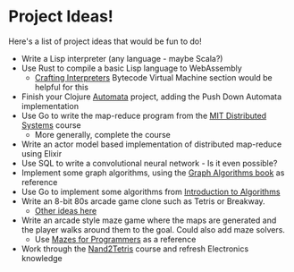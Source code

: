 # Project Ideas!

Here's a list of project ideas that would be fun to do!

* Write a Lisp interpreter (any language - maybe Scala?)
* Use Rust to compile a basic Lisp language to WebAssembly
  * [Crafting Interpreters](https://craftinginterpreters.com/a-bytecode-virtual-machine.html) Bytecode Virtual Machine section would be helpful for this
* Finish your Clojure [Automata](https://github.com/mjftw/automata) project, adding the Push Down Automata implementation
* Use Go to write the map-reduce program from the [MIT Distributed Systems](https://pdos.csail.mit.edu/6.824/) course
  * More generally, complete the course
* Write an actor model based implementation of distributed map-reduce using Elixir
* Use SQL to write a convolutional neural network - Is it even possible?
* Implement some graph algorithms, using the [Graph Algorithms book](https://neo4j.com/graph-algorithms-book/) as reference
* Use Go to implement some algorithms from [Introduction to Algorithms](https://mitpress.mit.edu/books/introduction-algorithms-third-edition)
* Write an 8-bit 80s arcade game clone such as Tetris or Breakway.
  * [Other ideas here](https://www.ranker.com/list/best-80s-arcade-games/video-games-lists)
* Write an arcade style maze game where the maps are generated and the player walks around them to the goal. Could also add maze solvers.
  * Use [Mazes for Programmers](https://pragprog.com/titles/jbmaze/mazes-for-programmers/) as a reference
* Work through the [Nand2Tetris](https://www.nand2tetris.org/) course and refresh Electronics knowledge
